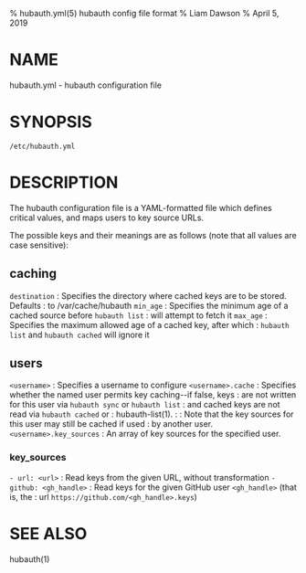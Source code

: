 % hubauth.yml(5) hubauth config file format
% Liam Dawson
% April 5, 2019

# NAME

hubauth.yml - hubauth configuration file

# SYNOPSIS

`/etc/hubauth.yml`

# DESCRIPTION

The hubauth configuration file is a YAML-formatted file which defines
critical values, and maps users to key source URLs.

The possible keys and their meanings are as follows (note that all
values are case sensitive):

## caching

`destination`
:   Specifies the directory where cached keys are to be stored. Defaults
:   to /var/cache/hubauth
`min_age`
:   Specifies the minimum age of a cached source before `hubauth list`
:   will attempt to fetch it
`max_age`
:   Specifies the maximum allowed age of a cached key, after which
:   `hubauth list` and `hubauth cached` will ignore it

## users

`<username>`
:   Specifies a username to configure
`<username>.cache`
:   Specifies whether the named user permits key caching--if false, keys
:   are not written for this user via `hubauth sync` or `hubauth list`
:   and cached keys are not read via `hubauth cached` or
:   hubauth-list(1).
:
:   Note that the key sources for this user may still be cached if used
:   by another user.
`<username>.key_sources`
:   An array of key sources for the specified user.

### key_sources

`- url: <url>`
:   Read keys from the given URL, without transformation
`- github: <gh_handle>`
:   Read keys for the given GitHub user `<gh_handle>` (that is, the
:   url `https://github.com/<gh_handle>.keys`)

# SEE ALSO

hubauth(1)
